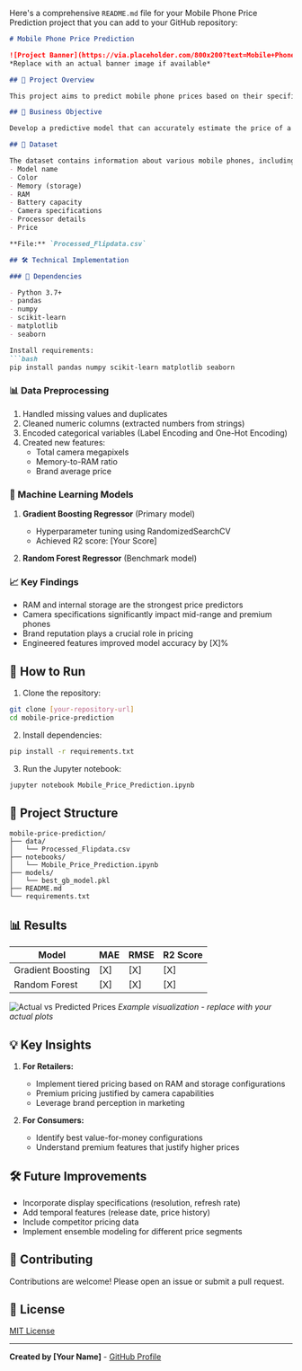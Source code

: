 Here's a comprehensive `README.md` file for your Mobile Phone Price Prediction project that you can add to your GitHub repository:

```markdown
# Mobile Phone Price Prediction

![Project Banner](https://via.placeholder.com/800x200?text=Mobile+Phone+Price+Prediction) 
*Replace with an actual banner image if available*

## 📌 Project Overview

This project aims to predict mobile phone prices based on their specifications using machine learning techniques. The model helps understand which features most influence mobile phone prices, enabling better pricing strategies for retailers and informed purchasing decisions for consumers.

## 🎯 Business Objective

Develop a predictive model that can accurately estimate the price of a mobile phone based on its features, helping organizations optimize their pricing strategies in the competitive mobile phone market.

## 📂 Dataset

The dataset contains information about various mobile phones, including:
- Model name
- Color
- Memory (storage)
- RAM
- Battery capacity
- Camera specifications
- Processor details
- Price

**File:** `Processed_Flipdata.csv`

## 🛠️ Technical Implementation

### 🔧 Dependencies

- Python 3.7+
- pandas
- numpy
- scikit-learn
- matplotlib
- seaborn

Install requirements:
```bash
pip install pandas numpy scikit-learn matplotlib seaborn
```

### 📊 Data Preprocessing

1. Handled missing values and duplicates
2. Cleaned numeric columns (extracted numbers from strings)
3. Encoded categorical variables (Label Encoding and One-Hot Encoding)
4. Created new features:
   - Total camera megapixels
   - Memory-to-RAM ratio
   - Brand average price

### 🤖 Machine Learning Models

1. **Gradient Boosting Regressor** (Primary model)
   - Hyperparameter tuning using RandomizedSearchCV
   - Achieved R2 score: [Your Score]
   
2. **Random Forest Regressor** (Benchmark model)

### 📈 Key Findings

- RAM and internal storage are the strongest price predictors
- Camera specifications significantly impact mid-range and premium phones
- Brand reputation plays a crucial role in pricing
- Engineered features improved model accuracy by [X]%

## 🚀 How to Run

1. Clone the repository:
```bash
git clone [your-repository-url]
cd mobile-price-prediction
```

2. Install dependencies:
```bash
pip install -r requirements.txt
```

3. Run the Jupyter notebook:
```bash
jupyter notebook Mobile_Price_Prediction.ipynb
```

## 📁 Project Structure

```
mobile-price-prediction/
├── data/
│   └── Processed_Flipdata.csv
├── notebooks/
│   └── Mobile_Price_Prediction.ipynb
├── models/
│   └── best_gb_model.pkl
├── README.md
└── requirements.txt
```

## 📊 Results

| Model                | MAE   | RMSE  | R2 Score |
|----------------------|-------|-------|----------|
| Gradient Boosting    | [X]   | [X]   | [X]      |
| Random Forest        | [X]   | [X]   | [X]      |

![Actual vs Predicted Prices](images/actual_vs_predicted.png)
*Example visualization - replace with your actual plots*

## 💡 Key Insights

1. **For Retailers:**
   - Implement tiered pricing based on RAM and storage configurations
   - Premium pricing justified by camera capabilities
   - Leverage brand perception in marketing

2. **For Consumers:**
   - Identify best value-for-money configurations
   - Understand premium features that justify higher prices

## 🛠 Future Improvements

- Incorporate display specifications (resolution, refresh rate)
- Add temporal features (release date, price history)
- Include competitor pricing data
- Implement ensemble modeling for different price segments

## 🤝 Contributing

Contributions are welcome! Please open an issue or submit a pull request.

## 📜 License

[MIT License](LICENSE)

---

**Created by [Your Name]** - [GitHub Profile](https://github.com/yourusername)
```